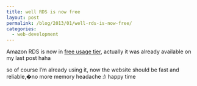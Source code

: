 ```yaml
---
title: well RDS is now free
layout: post
permalink: /blog/2013/01/well-rds-is-now-free/
categories:
  - web-development
---
```

Amazon RDS is now in [free usage tier](http://aws.typepad.com/aws/2012/10/amazon-rds-now-available-in-the-aws-free-usage-tier.html), actually it was already available on my last post haha

so of course I&#8217;m already using it, now the website should be fast and reliable,�no more memory headache  <img src="http://i1.wp.com/ycfreeman.com/wp-includes/images/smilies/simple-smile.png?w=660" alt=":)" class="wp-smiley" style="height: 1em; max-height: 1em;" data-recalc-dims="1" />happy time

